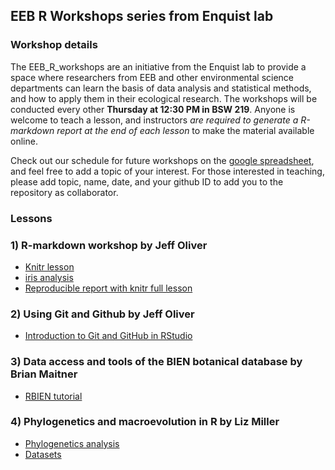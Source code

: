 ## EEB R Workshops series from Enquist lab

### Workshop details

The EEB_R_workshops are an initiative from the Enquist lab to provide a space where researchers from EEB and other environmental science departments can learn the basis of data analysis and statistical methods, and how to apply them in their ecological research. 
The workshops will be conducted every other **Thursday at 12:30 PM in BSW 219**. Anyone is welcome to teach a lesson, and instructors _are required to generate a R-markdown report at the end of each lesson_ to make the material available online.

Check out our schedule for future workshops on the [google spreadsheet](https://docs.google.com/spreadsheets/d/1NEVwklU-p2PtpfvUgVEKCb84Lhw-l7pqHVbj4rsy2uI/edit#gid=0), and feel free to add a topic of your interest. For those interested in teaching, please add topic, name, date, and your github ID to add you to the repository as collaborator.

### Lessons

### 1) R-markdown workshop by Jeff Oliver

+ [Knitr lesson](00_knitr_lesson.html)
+ [iris analysis](01_iris_analysis.html)
+ [Reproducible report with knitr full lesson](https://jcoliver.github.io/learn-r/005-intro-knitr.html)


### 2) Using Git and Github by Jeff Oliver

+ [Introduction to Git and GitHub in RStudio](02_github-intro.html)

### 3) Data access and tools of the BIEN botanical database by Brian Maitner

+ [RBIEN tutorial](RBIEN_tutorial.html)

### 4) Phylogenetics and macroevolution in R by Liz Miller

+ [Phylogenetics analysis](04_phylogenetics_lesson_Miller.html)
+ [Datasets](https://github.com/smduranm/EEB_R_workshops/tree/master/data)

 




